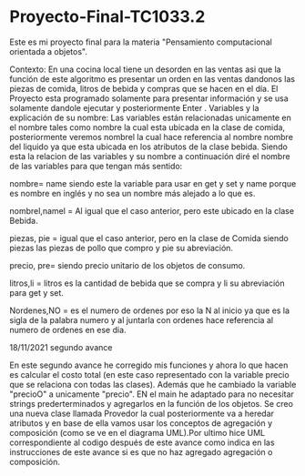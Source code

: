 # Proyecto-Final-TC1033.2
Este es mi proyecto final para la materia "Pensamiento computacional orientada a objetos".

Contexto: En una cocina local tiene un desorden en las ventas asi que la función de este algoritmo es  presentar un orden en las ventas dandonos las piezas de comida, litros de bebida y compras que se hacen en el día. El Proyecto esta programado solamente para presentar información y se usa solamente dandole ejecutar y posteriormente Enter .
Variables y la explicación de su nombre: Las variables  están relacionadas unicamente en el nombre tales como nombre la cual esta ubicada en la clase de comida, posteriormente veremos nombrel la cual hace referencia al nombre nombre del liquido ya que esta ubicada en los atributos de la clase bebida. Siendo esta la relacion de las variables y su nombre a continuación diré el nombre de las variables para que tengan más sentido:

nombre= name siendo este la variable para usar en get y set y name porque es nombre en inglés y no sea un nombre más alejado a lo que es.

nombrel,namel = Al igual que el caso anterior, pero este ubicado en la clase Bebida.

piezas, pie = igual que el caso anterior, pero en la clase de Comida siendo piezas las piezas de pollo que compro y pie su abreviación.

precio, pre= siendo precio unitario de los objetos de consumo.

litros,li = litros es la cantidad de bebida que se compra y li su abreviación para get y set.

Nordenes,NO = es el numero de ordenes por eso la N al inicio ya que es la sigla de la palabra numero y al juntarla con ordenes hace referencia al numero de ordenes en ese dia.

18/11/2021 segundo avance

En este segundo avance he corregido mis funciones y ahora lo que hacen es calcular el costo total (en este caso representado con la variable precio que se relaciona con todas las clases). Además que he cambiado la variable "precioO" a unicamente "precio". EN el main he adaptado para no necesitar strings prederterminados y agregarlos en la función de los objetos. Se creo una nueva clase llamada Provedor la cual posteriormente va a heredar atributos y en base de ella vamos usar los conceptos de agregación y composición (como se ve en el diagrama UML).Por ultimo hice UML correspondiente al codigo después de este avance como indica en las instrucciones de este avance si es que no haz agregado agregación o composición. 
